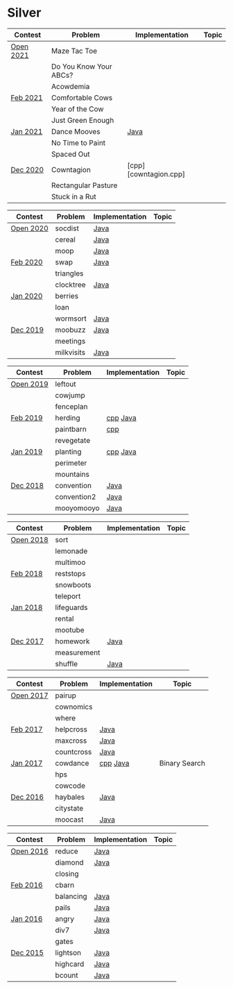 # Silver

| Contest                                                    | Problem | Implementation | Topic |
|------------------------------------------------------------|---------|----------------|-------|
| [Open 2021](http://usaco.org/index.php?page=open21results) | Maze Tac Toe |  |
|                                                            | Do You Know Your ABCs? |  |
|                                                            | Acowdemia |  |
| [Feb 2021](http://usaco.org/index.php?page=feb21results)   | Comfortable Cows |  |
|                                                            | Year of the Cow |
|                                                            | Just Green Enough |  |
| [Jan 2021](http://usaco.org/index.php?page=jan21results)   | Dance Mooves | [Java][dancemooves.java] |
|                                                            | No Time to Paint | |
|                                                            | Spaced Out |  |
| [Dec 2020](http://usaco.org/index.php?page=dec20results)   | Cowntagion | [cpp][cowntagion.cpp] |
|                                                            | Rectangular Pasture |
|                                                            | Stuck in a Rut |  |

[dancemooves.java]: 2020-2021/Jan%202021/Silver/dancemooves.java
[downtagion.cpp]: 2020-2021/Dec%202020/Silver/cowntagion.cpp


| Contest                                                    | Problem | Implementation | Topic |
|------------------------------------------------------------|---------|----------------|-------|
| [Open 2020](http://usaco.org/index.php?page=open20results) | socdist | [Java][socdist.java] |
|                                                            | cereal | [Java][cereal.java] |
|                                                            | moop | [Java][moop.java] |
| [Feb 2020](http://usaco.org/index.php?page=feb20results)   | swap | [Java][swap.java] |
|                                                            | triangles |
|                                                            | clocktree | [Java][clocktree.java] |
| [Jan 2020](http://usaco.org/index.php?page=jan20results)   | berries | 
|                                                            | loan |
|                                                            | wormsort | [Java][wormsort.java] |
| [Dec 2019](http://usaco.org/index.php?page=dec19results)   | moobuzz | [Java][moobuzz.java] |
|                                                            | meetings |
|                                                            | milkvisits | [Java][milkvisits.java] |

[socdist.java]: 2019-2020/Open%202020/Silver/socdist.java
[cereal.java]: 2019-2020/Open%202020/Silver/cereal.java
[moop.java]: 2019-2020/Open%202020/Silver/moop.java
[swap.java]: 2019-2020/Feb%202020/Silver/swap.java
[clocktree.java]: 2019-2020/Feb%202020/Silver/clocktree.java
[wormsort.java]: 2019-2020/Jan%202020/Silver/wormsort.java
[moobuzz.java]: 2019-2020/Dec%202019/Silver/moobuzz.java
[milkvisits.java]: 2019-2020/Dec%202019/Silver/milkvisits.java


| Contest                                                    | Problem | Implementation | Topic |
|------------------------------------------------------------|---------|----------------|-------|
| [Open 2019](http://usaco.org/index.php?page=open19results) | leftout | 
|                                                            | cowjump |
|                                                            | fenceplan |
| [Feb 2019](http://usaco.org/index.php?page=feb19results)   | herding | [cpp][herding.cpp] [Java][herding.java] |
|                                                            | paintbarn | [cpp][paintbarn.cpp] |
|                                                            | revegetate |
| [Jan 2019](http://usaco.org/index.php?page=jan19results)   | planting | [cpp][planting.cpp] [Java][planting.java] |
|                                                            | perimeter | 
|                                                            | mountains |
| [Dec 2018](http://usaco.org/index.php?page=dec18results)   | convention | [Java][convention.java] |
|                                                            | convention2 | [Java][convention2.java] |
|                                                            | mooyomooyo | [Java][mooyomooyo.java] |

[herding.cpp]: 2018-2019/Feb%202019/Silver/herding.cpp
[herding.java]: 2018-2019/Feb%202019/Silver/herding.java
[paintbarn.cpp]: 2018-2019/Feb%202019/Silver/paintbarn.cpp
[planting.cpp]: 2018-2019/Jan%202019/Silver/planting.cpp
[planting.java]: 2018-2019/Jan%202019/Silver/planting.java
[convention.java]: 2018-2019/Dec%202018/Silver/convention.java
[convention2.java]: 2018-2019/Dec%202018/Silver/convention2.java
[mooyomooyo.java]: 2018-2019/Dec%202018/Silver/mooyomooyo.java


| Contest                                                    | Problem | Implementation | Topic |
|------------------------------------------------------------|---------|----------------|-------|
| [Open 2018](http://usaco.org/index.php?page=open18results) | sort | 
|                                                            | lemonade |
|                                                            | multimoo | 
| [Feb 2018](http://usaco.org/index.php?page=feb18results)   | reststops | 
|                                                            | snowboots | 
|                                                            | teleport |
| [Jan 2018](http://usaco.org/index.php?page=jan18results)   | lifeguards | 
|                                                            | rental | 
|                                                            | mootube |
| [Dec 2017](http://usaco.org/index.php?page=dec17results)   | homework | [Java][homework.java] |
|                                                            | measurement | 
|                                                            | shuffle | [Java][shuffle.java] |

[homework.java]: 2017-2018/Dec%202017/Silver/homework.java
[shuffle.java]: 2017-2018/Dec%202017/Silver/shuffle.java


| Contest                                                    | Problem | Implementation | Topic |
|------------------------------------------------------------|---------|----------------|-------|
| [Open 2017](http://usaco.org/index.php?page=open17results) | pairup | 
|                                                            | cownomics | 
|                                                            | where |
| [Feb 2017](http://usaco.org/index.php?page=feb17results)   | helpcross | [Java][helpcross.java] |
|                                                            | maxcross | [Java][maxcross.java] |
|                                                            | countcross | [Java][countcross.java] |
| [Jan 2017](http://usaco.org/index.php?page=jan17results)   | cowdance | [cpp][cowdance.cpp] [Java][cowdance.java] | Binary Search |
|                                                            | hps | 
|                                                            | cowcode | 
| [Dec 2016](http://usaco.org/index.php?page=dec16results)   | haybales | [Java][haybales.java] |
|                                                            | citystate | 
|                                                            | moocast | [Java][moocast.java] |

[helpcross.java]: 2016-2017/Feb%202017/Silver/helpcross.java
[maxcross.java]: 2016-2017/Feb%202017/Silver/maxcross.java
[countcross.java]: 2016-2017/Feb%202017/Silver/countcross.java
[cowdance.cpp]: 2016-2017/Jan%202017/Silver/cowdance.cpp
[cowdance.java]: 2016-2017/Jan%202017/Silver/cowdance.java
[haybales.java]: 2016-2017/Dec%202016/Silver/haybales.java
[moocast.java]: 2016-2017/Dec%202016/Silver/moocast.java


| Contest                                                    | Problem | Implementation | Topic |
|------------------------------------------------------------|---------|----------------|-------|
| [Open 2016](http://usaco.org/index.php?page=open16results) | reduce | [Java][reduce.java] |
|                                                            | diamond | [Java][diamond.java] |
|                                                            | closing | 
| [Feb 2016](http://usaco.org/index.php?page=feb16results)   | cbarn | 
|                                                            | balancing | [Java][balancing.java] |
|                                                            | pails | [Java][pails.java] |
| [Jan 2016](http://usaco.org/index.php?page=jan16results)   | angry | [Java][angry.java] |
|                                                            | div7 | [Java][div7.java] |
|                                                            | gates | 
| [Dec 2015](http://usaco.org/index.php?page=dec15results)   | lightson | [Java][lightson.java] |
|                                                            | highcard | [Java][highcard.java] |
|                                                            | bcount | [Java][bcount.java] |

[reduce.java]: 2015-2016/Open%202016/Silver/reduce.java
[diamond.java]: 2015-2016/Open%202016/Silver/diamond.java
[balancing.java]: 2015-2016/Feb%202016/Silver/balancing.java
[pails.java]: 2015-2016/Feb%202016/Silver/pails.java
[angry.java]: 2015-2016/Jan%202016/Silver/angry.java
[div7.java]: 2015-2016/Jan%202016/Silver/div7.java
[lightson.java]: 2015-2016/Dec%202015/Silver/lightson.java
[highcard.java]: 2015-2016/Dec%202015/Silver/highcard.java
[bcount.java]: 2015-2016/Dec%202015/Silver/bcount.java
